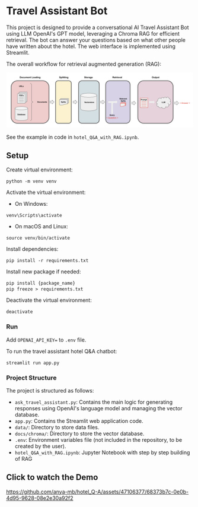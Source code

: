 # Travel Assistant Bot

This project is designed to provide a conversational AI Travel Assistant Bot using LLM OpenAI's GPT model, leveraging a Chroma RAG for efficient retrieval. The bot can answer your questions based on what other people have written about the hotel. The web interface is implemented using Streamlit.

The overall workflow for retrieval augmented generation (RAG):

![Workflow](RAG_workflow.png)

See the example in code in `hotel_Q&A_with_RAG.ipynb`.


## Setup

Create virtual environment:

```
python -m venv venv
```

Activate the virtual environment:
* On Windows:
```
venv\Scripts\activate
```
* On macOS and Linux:

```
source venv/bin/activate
```

Install dependencies:

```
pip install -r requirements.txt
```

Install new package if needed:

```
pip install {package_name}
pip freeze > requirements.txt
```

Deactivate the virtual environment:
```
deactivate
```

### Run

Add `OPENAI_API_KEY=` to `.env` file.

To run the travel assistant hotel Q&A chatbot:
```
streamlit run app.py
```

### Project Structure
The project is structured as follows:

* `ask_travel_assistant.py`: Contains the main logic for generating responses using OpenAI's language model and managing the vector database.
* `app.py`: Contains the Streamlit web application code.
* `data/`: Directory to store data files.
* `docs/chroma/`: Directory to store the vector database.
* `.env`: Environment variables file (not included in the repository, to be created by the user).
* `hotel_Q&A_with_RAG.ipynb`: Jupyter Notebook with step by step building of RAG

## Click to watch the Demo


https://github.com/anya-mb/hotel_Q-A/assets/47106377/68373b7c-0e0b-4d95-9628-08e2e30a92f2
